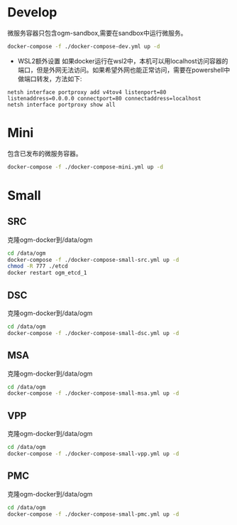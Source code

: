 # Develop
微服务容器只包含ogm-sandbox,需要在sandbox中运行微服务。

```bash
docker-compose -f ./docker-compose-dev.yml up -d
```

- WSL2额外设置
如果docker运行在wsl2中，本机可以用localhost访问容器的端口，但是外网无法访问。如果希望外网也能正常访问，需要在powershell中做端口转发，方法如下:
```
netsh interface portproxy add v4tov4 listenport=80 listenaddress=0.0.0.0 connectport=80 connectaddress=localhost
netsh interface portproxy show all
```

# Mini
包含已发布的微服务容器。

```bash
docker-compose -f ./docker-compose-mini.yml up -d
```

# Small

## SRC

克隆ogm-docker到/data/ogm
```bash
cd /data/ogm
docker-compose -f ./docker-compose-small-src.yml up -d
chmod -R 777 ./etcd
docker restart ogm_etcd_1
```

## DSC

克隆ogm-docker到/data/ogm
```bash
cd /data/ogm
docker-compose -f ./docker-compose-small-dsc.yml up -d
```

## MSA

克隆ogm-docker到/data/ogm
```bash
cd /data/ogm
docker-compose -f ./docker-compose-small-msa.yml up -d
```

## VPP

克隆ogm-docker到/data/ogm
```bash
cd /data/ogm
docker-compose -f ./docker-compose-small-vpp.yml up -d
```

## PMC

克隆ogm-docker到/data/ogm
```bash
cd /data/ogm
docker-compose -f ./docker-compose-small-pmc.yml up -d
```
